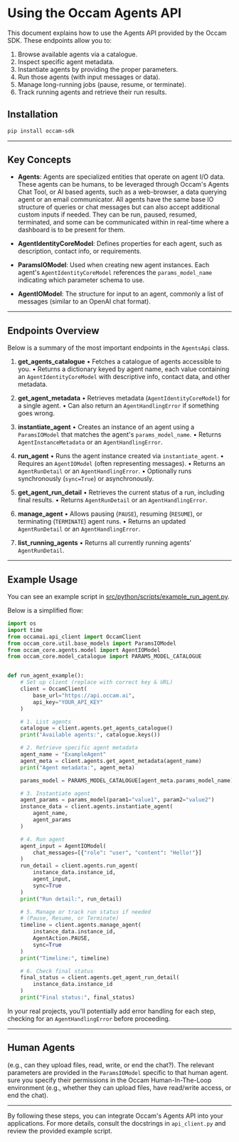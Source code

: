 # Using the Occam Agents API

This document explains how to use the Agents API provided by the Occam SDK. These
endpoints allow you to:

1. Browse available agents via a catalogue.
2. Inspect specific agent metadata.
3. Instantiate agents by providing the proper parameters.
4. Run those agents (with input messages or data).
5. Manage long-running jobs (pause, resume, or terminate).
6. Track running agents and retrieve their run results.

## Installation

```bash
pip install occam-sdk
```

---

## Key Concepts

- **Agents**: Agents are specialized entities that operate on agent I/O data.
These agents can be humans, to be leveraged through Occam's Agents Chat Tool,
or AI based agents, such as a web-browser, a data querying agent or an email
communicator. All agents have the same base IO structure of queries or chat messages
but can also accept additional custom inputs if needed. They can be run, paused,
resumed, terminated, and some can be communicated within in real-time where a
dashboard is to be present for them.

- **AgentIdentityCoreModel**: Defines properties for each agent, such as
  description, contact info, or requirements.
- **ParamsIOModel**: Used when creating new agent instances. Each agent's
  `AgentIdentityCoreModel` references the `params_model_name` indicating which
  parameter schema to use.
- **AgentIOModel**: The structure for input to an agent, commonly a list of
  messages (similar to an OpenAI chat format).

---

## Endpoints Overview

Below is a summary of the most important endpoints in the `AgentsApi` class.


1. **get_agents_catalogue**
   • Fetches a catalogue of agents accessible to you.
   • Returns a dictionary keyed by agent name, each value containing an
     `AgentIdentityCoreModel` with descriptive info, contact data, and other
     metadata.

2. **get_agent_metadata**
   • Retrieves metadata (`AgentIdentityCoreModel`) for a single agent.
   • Can also return an `AgentHandlingError` if something goes wrong.

3. **instantiate_agent**
   • Creates an instance of an agent using a `ParamsIOModel` that matches the
     agent's `params_model_name`.
   • Returns `AgentInstanceMetadata` or an `AgentHandlingError`.

4. **run_agent**
   • Runs the agent instance created via `instantiate_agent`.
   • Requires an `AgentIOModel` (often representing messages).
   • Returns an `AgentRunDetail` or an `AgentHandlingError`.
   • Optionally runs synchronously (`sync=True`) or asynchronously.

5. **get_agent_run_detail**
   • Retrieves the current status of a run, including final results.
   • Returns `AgentRunDetail` or an `AgentHandlingError`.

6. **manage_agent**
   • Allows pausing (`PAUSE`), resuming (`RESUME`), or terminating (`TERMINATE`)
     agent runs.
   • Returns an updated `AgentRunDetail` or an `AgentHandlingError`.

7. **list_running_agents**
   • Returns all currently running agents' `AgentRunDetail`.

---

## Example Usage

You can see an example script in
[src/python/scripts/example_run_agent.py](src/python/scripts/example_run_agent.py).

Below is a simplified flow:

```python
import os
import time
from occamai.api_client import OccamClient
from occam_core.util.base_models import ParamsIOModel
from occam_core.agents.model import AgentIOModel
from occam_core.model_catalogue import PARAMS_MODEL_CATALOGUE


def run_agent_example():
    # Set up client (replace with correct key & URL)
    client = OccamClient(
        base_url="https://api.occam.ai",
        api_key="YOUR_API_KEY"
    )

    # 1. List agents
    catalogue = client.agents.get_agents_catalogue()
    print("Available agents:", catalogue.keys())

    # 2. Retrieve specific agent metadata
    agent_name = "ExampleAgent"
    agent_meta = client.agents.get_agent_metadata(agent_name)
    print("Agent metadata:", agent_meta)

    params_model = PARAMS_MODEL_CATALOGUE[agent_meta.params_model_name]

    # 3. Instantiate agent
    agent_params = params_model(param1="value1", param2="value2")
    instance_data = client.agents.instantiate_agent(
        agent_name,
        agent_params
    )

    # 4. Run agent
    agent_input = AgentIOModel(
        chat_messages=[{"role": "user", "content": "Hello!"}]
    )
    run_detail = client.agents.run_agent(
        instance_data.instance_id,
        agent_input,
        sync=True
    )
    print("Run detail:", run_detail)

    # 5. Manage or track run status if needed
    # (Pause, Resume, or Terminate)
    timeline = client.agents.manage_agent(
        instance_data.instance_id,
        AgentAction.PAUSE,
        sync=True
    )
    print("Timeline:", timeline)

    # 6. Check final status
    final_status = client.agents.get_agent_run_detail(
        instance_data.instance_id
    )
    print("Final status:", final_status)
```

In your real projects, you'll potentially add error handling for each step,
checking for an `AgentHandlingError` before proceeding.

---

## Human Agents

(e.g., can they upload files, read, write, or end the chat?). The relevant
parameters are provided in the `ParamsIOModel` specific to that human agent.
sure you specify their permissions in the Occam Human-In-The-Loop environment
(e.g., whether they can upload files, have read/write access, or end the chat).

---

By following these steps, you can integrate Occam's Agents API into your
applications. For more details, consult the docstrings in `api_client.py` and
review the provided example script.